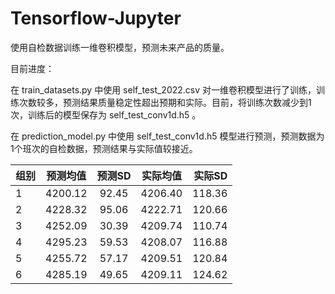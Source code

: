 # Tensorflow-Jupyter

使用自检数据训练一维卷积模型，预测未来产品的质量。

目前进度：

在 train_datasets.py 中使用 self_test_2022.csv 对一维卷积模型进行了训练，训练次数较多，预测结果质量稳定性超出预期和实际。目前，将训练次数减少到1次，训练后的模型保存为 self_test_conv1d.h5 。

在 prediction_model.py 中使用 self_test_conv1d.h5 模型进行预测，预测数据为1个班次的自检数据，预测结果与实际值较接近。

| 组别 | 预测均值 | 预测SD | 实际均值 | 实际SD |
|:----|:--------:|:------:|:-------:|------:|
| 1 | 4200.12 | 92.45 | 4206.40 | 118.36 |
| 2 | 4228.32 | 95.06 | 4222.71 | 120.66 |
| 3 | 4252.09 | 30.39 | 4209.74 | 110.74 |
| 4 | 4295.23 | 59.53 | 4208.07 | 116.88 |
| 5 | 4255.72 | 57.17 | 4209.51 | 120.84 |
| 6 | 4285.19 | 49.65 | 4209.11 | 124.62 |
